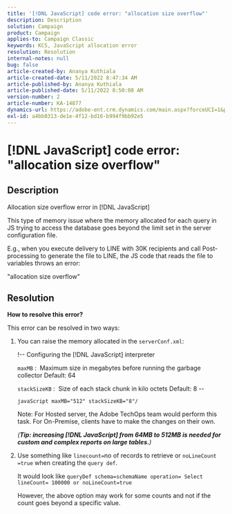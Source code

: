```yaml
---
title: '[!DNL JavaScript] code error: "allocation size overflow"'
description: Description
solution: Campaign
product: Campaign
applies-to: Campaign Classic
keywords: KCS, JavaScript allocation error
resolution: Resolution
internal-notes: null
bug: false
article-created-by: Ananya Kuthiala
article-created-date: 5/11/2022 8:47:34 AM
article-published-by: Ananya Kuthiala
article-published-date: 5/11/2022 8:50:08 AM
version-number: 2
article-number: KA-14877
dynamics-url: https://adobe-ent.crm.dynamics.com/main.aspx?forceUCI=1&pagetype=entityrecord&etn=knowledgearticle&id=e9cf37fa-06d1-ec11-a7b5-0022480a8e40
exl-id: a4bb0313-de1e-4f12-bd16-b994f9bb92e5
---
```

# [!DNL JavaScript] code error: "allocation size overflow"

## Description

Allocation size overflow error in [!DNL JavaScript]

This type of memory issue where the memory allocated for each query in JS trying to access the database goes beyond the limit set in the server configuration file.

E.g., when you execute delivery to LINE with 30K recipients and call Post-processing to generate the file to LINE, the JS code that reads the file to variables throws an error:

"allocation size overflow"

## Resolution

<b>How to resolve this error?</b>

This error can be resolved in two ways:

1. You can raise the memory allocated in the `serverConf.xml`:

    !-- Configuring the [!DNL JavaScript] interpreter

    `maxMB` :  Maximum size in megabytes before running the garbage collector Default: 64

    `stackSizeKB` :  Size of each stack chunk in kilo octets Default: 8 --

    `javaScript maxMB="512" stackSizeKB="8"/`

    Note: For Hosted server, the Adobe TechOps team would perform this task. For On-Premise, clients have to make the changes on their own.

    *(<b>Tip: </b><b>increasing [!DNL JavaScript] from 64MB to 512MB is needed for custom and complex reports on large tables.</b>)*

2. Use something like `linecount=`no of records to retrieve or `noLineCount =true` when creating the `query def`.

    It would look like `queryDef schema=schemaName operation= Select lineCount= 100000 or noLineCount=true`

    However, the above option may work for some counts and not if the count goes beyond a specific value.
